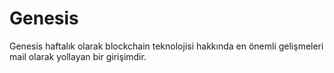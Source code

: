 # Genesis
Genesis haftalık olarak blockchain teknolojisi hakkında en önemli gelişmeleri mail olarak yollayan bir girişimdir.
